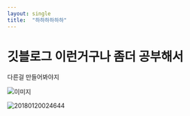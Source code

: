 ```yaml
---
layout: single
title:  "하하하하하하"
---
```



# 깃블로그 이런거구나 좀더 공부해서 

다른걸 만들어봐야지

![이미지](https://pbs.twimg.com/media/FVsnp_NacAA1Nd8?format=jpg&name=large)

![20180120024644](D:\hi3816\hi3816.github.io\images\2022-06-20-first\20180120024644.png)
